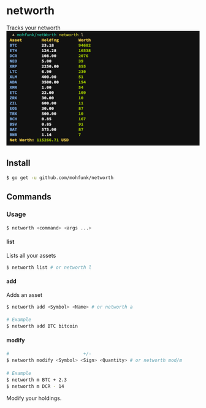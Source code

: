 # networth
Tracks your networth
![alt-text](./img/Screenshot.png)

## Install

```bash
$ go get -u github.com/mohfunk/networth
```

## Commands

### Usage
```bash
$ networth <command> <args ...>

```
#### list
Lists all your assets
```bash
$ networth list # or networth l 
```

#### add
Adds an asset
```bash
$ networth add <Symbol> <Name> # or networth a

# Example
$ networth add BTC bitcoin

```

#### modify
```bash
#                           +/-
$ networth modify <Symbol> <Sign> <Quantity> # or networth mod/m

# Example
$ networth m BTC + 2.3
$ networth m DCR - 14
```
Modify your holdings.


